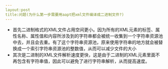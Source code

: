 ```yaml
---
layout:post
title:问题(为什么第一步需要用aapt把xml文件编译成二进制文件?)
---
```

* 首先二进制格式的XML文件占用空间更小。因为所有的XML元素的标签、属性名称、属性值和内容所涉及到的字符串都会被统一收集到一个字符串资源池中去，并且会去重。有了这个字符串资源池，原来使用字符串的地方就会被替换成一个索引字符串资源池的整数值，从而可以减少文件的大小
* 其次是二进制的XML文件解析速度更快，这是由于二进制的XML元素里面不再包含有字符串值，因此可以避免了进行字符串解析，从而提高速度。


